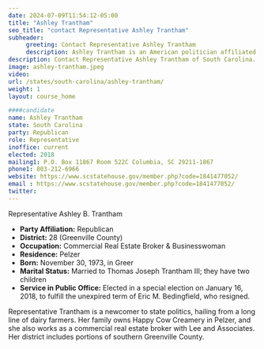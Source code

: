 ```yaml
---
date: 2024-07-09T11:54:12-05:00
title: "Ashley Trantham"
seo_title: "contact Representative Ashley Trantham"
subheader:
     greeting: Contact Representative Ashley Trantham
     description: Ashley Trantham is an American politician affiliated with the Republican Party. She is a member of the South Carolina House of Representatives, representing District 28. Trantham assumed office in 2018.
description: Contact Representative Ashley Trantham of South Carolina. Contact information for Ashley Trantham includes email address, phone number, and mailing address.
image: ashley-trantham.jpeg
video:
url: /states/south-carolina/ashley-trantham/
weight: 1
layout: course_home

####candidate
name: Ashley Trantham
state: South Carolina
party: Republican
role: Representative
inoffice: current
elected: 2018
mailing1: P.O. Box 11867 Room 522C Columbia, SC 29211-1867
phone1: 803-212-6966
website: https://www.scstatehouse.gov/member.php?code=1841477052/
email : https://www.scstatehouse.gov/member.php?code=1841477052/
twitter: 
---
```

Representative Ashley B. Trantham

- **Party Affiliation:** Republican
- **District:** 28 (Greenville County)
- **Occupation:** Commercial Real Estate Broker & Businesswoman
- **Residence:** Pelzer
- **Born:** November 30, 1973, in Greer
- **Marital Status:** Married to Thomas Joseph Trantham III; they have two children
- **Service in Public Office:** Elected in a special election on January 16, 2018, to fulfill the unexpired term of Eric M. Bedingfield, who resigned.

Representative Trantham is a newcomer to state politics, hailing from a long line of dairy farmers. Her family owns Happy Cow Creamery in Pelzer, and she also works as a commercial real estate broker with Lee and Associates. Her district includes portions of southern Greenville County.
